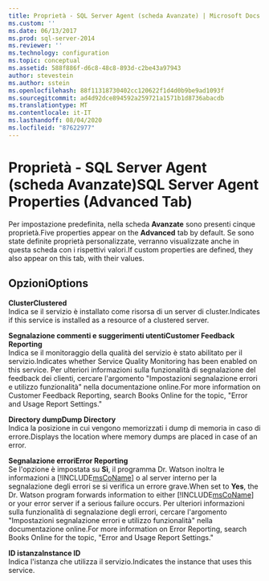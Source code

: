 ```yaml
---
title: Proprietà - SQL Server Agent (scheda Avanzate) | Microsoft Docs
ms.custom: ''
ms.date: 06/13/2017
ms.prod: sql-server-2014
ms.reviewer: ''
ms.technology: configuration
ms.topic: conceptual
ms.assetid: 588f886f-d6c8-48c8-893d-c2be43a97943
author: stevestein
ms.author: sstein
ms.openlocfilehash: 88f11318730402cc120622f1d4d0b9be9ad1093f
ms.sourcegitcommit: ad4d92dce894592a259721a1571b1d8736abacdb
ms.translationtype: MT
ms.contentlocale: it-IT
ms.lasthandoff: 08/04/2020
ms.locfileid: "87622977"
---
```

# <a name="sql-server-agent-properties-advanced-tab"></a><span data-ttu-id="fe8b8-102">Proprietà - SQL Server Agent (scheda Avanzate)</span><span class="sxs-lookup"><span data-stu-id="fe8b8-102">SQL Server Agent Properties (Advanced Tab)</span></span>
  <span data-ttu-id="fe8b8-103">Per impostazione predefinita, nella scheda **Avanzate** sono presenti cinque proprietà.</span><span class="sxs-lookup"><span data-stu-id="fe8b8-103">Five properties appear on the **Advanced** tab by default.</span></span> <span data-ttu-id="fe8b8-104">Se sono state definite proprietà personalizzate, verranno visualizzate anche in questa scheda con i rispettivi valori.</span><span class="sxs-lookup"><span data-stu-id="fe8b8-104">If custom properties are defined, they also appear on this tab, with their values.</span></span>  
  
## <a name="options"></a><span data-ttu-id="fe8b8-105">Opzioni</span><span class="sxs-lookup"><span data-stu-id="fe8b8-105">Options</span></span>  
 <span data-ttu-id="fe8b8-106">**Cluster**</span><span class="sxs-lookup"><span data-stu-id="fe8b8-106">**Clustered**</span></span>  
 <span data-ttu-id="fe8b8-107">Indica se il servizio è installato come risorsa di un server di cluster.</span><span class="sxs-lookup"><span data-stu-id="fe8b8-107">Indicates if this service is installed as a resource of a clustered server.</span></span>  
  
 <span data-ttu-id="fe8b8-108">**Segnalazione commenti e suggerimenti utenti**</span><span class="sxs-lookup"><span data-stu-id="fe8b8-108">**Customer Feedback Reporting**</span></span>  
 <span data-ttu-id="fe8b8-109">Indica se il monitoraggio della qualità del servizio è stato abilitato per il servizio.</span><span class="sxs-lookup"><span data-stu-id="fe8b8-109">Indicates whether Service Quality Monitoring has been enabled on this service.</span></span> <span data-ttu-id="fe8b8-110">Per ulteriori informazioni sulla funzionalità di segnalazione del feedback dei clienti, cercare l'argomento "Impostazioni segnalazione errori e utilizzo funzionalità" nella documentazione online.</span><span class="sxs-lookup"><span data-stu-id="fe8b8-110">For more information on Customer Feedback Reporting, search Books Online for the topic, "Error and Usage Report Settings."</span></span>  
  
 <span data-ttu-id="fe8b8-111">**Directory dump**</span><span class="sxs-lookup"><span data-stu-id="fe8b8-111">**Dump Directory**</span></span>  
 <span data-ttu-id="fe8b8-112">Indica la posizione in cui vengono memorizzati i dump di memoria in caso di errore.</span><span class="sxs-lookup"><span data-stu-id="fe8b8-112">Displays the location where memory dumps are placed in case of an error.</span></span>  
  
 <span data-ttu-id="fe8b8-113">**Segnalazione errori**</span><span class="sxs-lookup"><span data-stu-id="fe8b8-113">**Error Reporting**</span></span>  
 <span data-ttu-id="fe8b8-114">Se l'opzione è impostata su **Sì**, il programma Dr. Watson inoltra le informazioni a [!INCLUDE[msCoName](../../includes/msconame-md.md)] o al server interno per la segnalazione degli errori se si verifica un errore grave.</span><span class="sxs-lookup"><span data-stu-id="fe8b8-114">When set to **Yes**, the Dr. Watson program forwards information to either [!INCLUDE[msCoName](../../includes/msconame-md.md)] or your error server if a serious failure occurs.</span></span> <span data-ttu-id="fe8b8-115">Per ulteriori informazioni sulla funzionalità di segnalazione degli errori, cercare l'argomento "Impostazioni segnalazione errori e utilizzo funzionalità" nella documentazione online.</span><span class="sxs-lookup"><span data-stu-id="fe8b8-115">For more information on Error Reporting, search Books Online for the topic, "Error and Usage Report Settings."</span></span>  
  
 <span data-ttu-id="fe8b8-116">**ID istanza**</span><span class="sxs-lookup"><span data-stu-id="fe8b8-116">**Instance ID**</span></span>  
 <span data-ttu-id="fe8b8-117">Indica l'istanza che utilizza il servizio.</span><span class="sxs-lookup"><span data-stu-id="fe8b8-117">Indicates the instance that uses this service.</span></span>  
  
  
